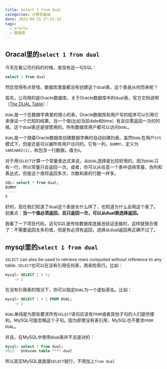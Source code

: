 ```yaml
---
title: Select 1 from dual
categories: 计算机基础
date: 2023-09-25 17:22:33
tags: 
  - oracle
  - 数据库
---
```


## Oracal里的`select 1 from dual`

今天在看公司代码的时候，发现有这一句SQL：

```sql
select 1 from dual
```

然后觉得有点奇怪，数据库里面都没有创建这个dual表，这个表是从何而来呢？

首先，公司用的是Oracle数据库，关于Oracle数据库中的dual表，官方文档说明（[The DUAL Table](https://docs.oracle.com/cd/E11882_01/server.112/e40540/datadict.htm#CNCPT1210)）：

`DUAL`是一个在数据字典里的很小的表，Oracle数据库和用户写的程序可以引用它来保证一个已知的结果。当一个值(比如当前date和time）有且仅需返回一次的时候，这个dual表还是很管用的。所有数据库用户都可以访问`DUAL`。

`DUAL`是一个随着Oracle数据库创建数据字典时自动创建的表。虽然`DUAL`在用户`SYS`模式下，但是还是可以被所有用户访问的。它有一列，`DUMMY`，定义为`VARCHAR2(1)`，和包含一行数据，值为`X`。

对于用`SELECT`计算一个常量表达式来说，从`DUAL`选择是比较好用的。因为`DUAL`只有一行，所以常量只会返回一次。或者，你可以从任意一个表中选择常量、伪列和表达式，但是这个值将返回多次，次数和表的行数一样多。

```sql
SQL> select * from dual;
DUMMY
-----
X
```

好的，现在我们知道了dual这个表是长什么样了，也知道为什么会用这个表了。划重点：**当一个值必须返回，且只返回一次，可以从dual表选择返回。**

我看了一下项目代码，这句SQL是传给数据库连接池验证连接的，这样就很合理了：不需要返回太多的值，但是有必须有返回，选择从dual返回再正确不过了。

## mysql里的`select 1 from dual`

`SELECT` can also be used to retrieve rows computed without reference to any table.
`SELECT`也可以在没有引用任何表，用来检索行。比如：

```sql
mysql> SELECT 1 + 1;
    -> 2
```

在没有引用表的情况下，你可以指定`DUAL`为一个虚拟表名。比如：

```sql
mysql> SELECT 1 + 1 FROM DUAL;
    -> 2
```

`DUAL`单纯是为那些要求所有`SELECT`语句应该有`FROM`或者其他子句的人们提供便利。MySQL可能忽略这个子句。因为即使没有表引用，MySQL也不要求`FROM DUAL`。

并且，在MySQL中使用dual表并不总是对的：

```sql
mysql> select 1 from dual;
3013 - Unknown table ****.dual
```

所以其实MySQL就直接`SELECT`就行，不用加上`from dual`